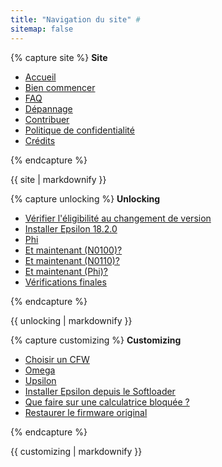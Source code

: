 ```yaml
---
title: "Navigation du site" #
sitemap: false
---
```


{% capture site %}
**Site**

+ [Accueil](/)
+ [Bien commencer](get-started)
+ [FAQ](faq)
+ [Dépannage](troubleshooting)
+ [Contribuer](contribute)
+ [Politique de confidentialité](privacy-policy)
+ [Crédits](credits)

{% endcapture %}
<div class="notice--info">{{ site | markdownify }}</div>

{% capture unlocking %}
**Unlocking**

+ [Vérifier l'éligibilité au changement de version](check-version-change-eligibility.md)
+ [Installer Epsilon 18.2.0](install-epsilon-18-2-0)
+ [Phi](phi)
+ [Et maintenant (N0100)?](n0100-now-what)
+ [Et maintenant (N0110)?](n0110-now-what)
+ [Et maintenant (Phi)?](phi-now-what)
+ [Vérifications finales](final-checks)

{% endcapture %}
<div class="notice--primary">{{ unlocking | markdownify }}</div>

{% capture customizing %}
**Customizing**

+ [Choisir un CFW](choose-a-cfw)
+ [Omega](omega)
+ [Upsilon](upsilon)
+ [Installer Epsilon depuis le Softloader](install-epsilon-from-softloader)
+ [Que faire sur une calculatrice bloquée ?](what-to-do-locked)
+ [Restaurer le firmware original](restore-stock-firmware)

{% endcapture %}
<div class="notice--primary">{{ customizing | markdownify }}</div>
